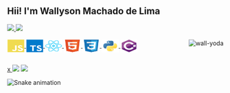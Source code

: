 ## Hii! I'm Wallyson Machado de Lima
 <div>
  <a href="https://github.com/WallysonMachadoDeLima">
  <img height="180em" with="60%" src="https://github-readme-stats.vercel.app/api?username=WallysonMachadoDeLima&show_icons=true&theme=dark&include_all_commits=true&count_private=true"/>
  <img height="180em" with="40%" src="https://github-readme-stats.vercel.app/api/top-langs/?username=WallysonMachadoDeLima&layout=compact&langs_count=16&theme=dark"/>
</div>
<div style="display: inline_block"><br>
  <img align="center" alt="wall-Js" height="30" width="40" src="https://raw.githubusercontent.com/devicons/devicon/master/icons/javascript/javascript-plain.svg">
  <img align="center" alt="wall-Ts" height="30" width="40" src="https://raw.githubusercontent.com/devicons/devicon/master/icons/typescript/typescript-plain.svg">
  <img align="center" alt="wall-React" height="30" width="40" src="https://raw.githubusercontent.com/devicons/devicon/master/icons/react/react-original.svg">
  <img align="center" alt="wall-HTML" height="30" width="40" src="https://raw.githubusercontent.com/devicons/devicon/master/icons/html5/html5-original.svg">
  <img align="center" alt="wall-CSS" height="30" width="40" src="https://raw.githubusercontent.com/devicons/devicon/master/icons/css3/css3-original.svg">
  <img align="center" alt="wall-Python" height="30" width="40" src="https://raw.githubusercontent.com/devicons/devicon/master/icons/python/python-original.svg">
  <img align="center" alt="wall-Csharp" height="30" width="40" src="https://raw.githubusercontent.com/devicons/devicon/master/icons/csharp/csharp-original.svg">
  <img align="right" alt="wall-yoda" src="https://cdn.discordapp.com/attachments/795358919417397249/825430589581688872/hi.gif">
</div>
  
  ##
 
<div> x
  <a href = "mailto: macahdodelimaWallyson@gmail.com"><img src="https://img.shields.io/badge/-Gmail-%23333?style=for-the-badge&logo=gmail&logoColor=white" target="_blank"></a>
  <a href="https://www.linkedin.com/in/wallyson-machado" target="_blank"><img src="https://img.shields.io/badge/-LinkedIn-%230077B5?style=for-the-badge&logo=linkedin&logoColor=white" target="_blank"></a> 
 
  ![Snake animation](https://github.com/WallysonMachadoDeLima/WallysonMachadoDeLima/blob/output/github-contribution-grid-snake.svg)
 
</div>
